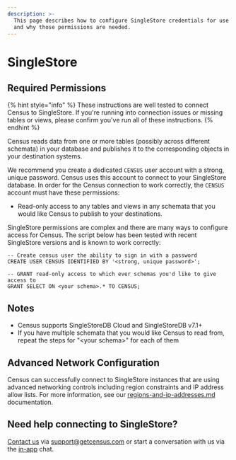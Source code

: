```yaml
---
description: >-
  This page describes how to configure SingleStore credentials for use by Census
  and why those permissions are needed.
---
```


# SingleStore

## Required Permissions <a href="#required-permissions" id="required-permissions"></a>

{% hint style="info" %}
These instructions are well tested to connect Census to SingleStore. If you're running into connection issues or missing tables or views, please confirm you've run all of these instructions.
{% endhint %}

Census reads data from one or more tables (possibly across different schemata) in your database and publishes it to the corresponding objects in your destination systems.

We recommend you create a dedicated `CENSUS` user account with a strong, unique password. Census uses this account to connect to your SingleStore database. In order for the Census connection to work correctly, the `CENSUS` account must have these permissions:

* Read-only access to any tables and views in any schemata that you would like Census to publish to your destinations.

SingleStore permissions are complex and there are many ways to configure access for Census. The script below has been tested with recent SingleStore versions and is known to work correctly:

```
-- Create census user the ability to sign in with a password
CREATE USER CENSUS IDENTIFIED BY '<strong, unique password>';

-- GRANT read-only access to which ever schemas you'd like to give access to
GRANT SELECT ON <your schema>.* TO CENSUS;
```

## Notes

* Census supports SingleStoreDB Cloud and SingleStoreDB v7.1+
* If you have multiple schemata that you would like Census to read from, repeat the steps for "\<your schema>" for each of them

## Advanced Network Configuration

Census can successfully connect to SingleStore instances that are using advanced networking controls including region constraints and IP address allow lists. For more information, see our [regions-and-ip-addresses.md](../../misc/security-and-privacy/regions-and-ip-addresses.md "mention") documentation.

## Need help connecting to SingleStore?

[Contact us](mailto:support@getcensus.com) via support@getcensus.com or start a conversation with us via the [in-app](https://app.getcensus.com) chat.
